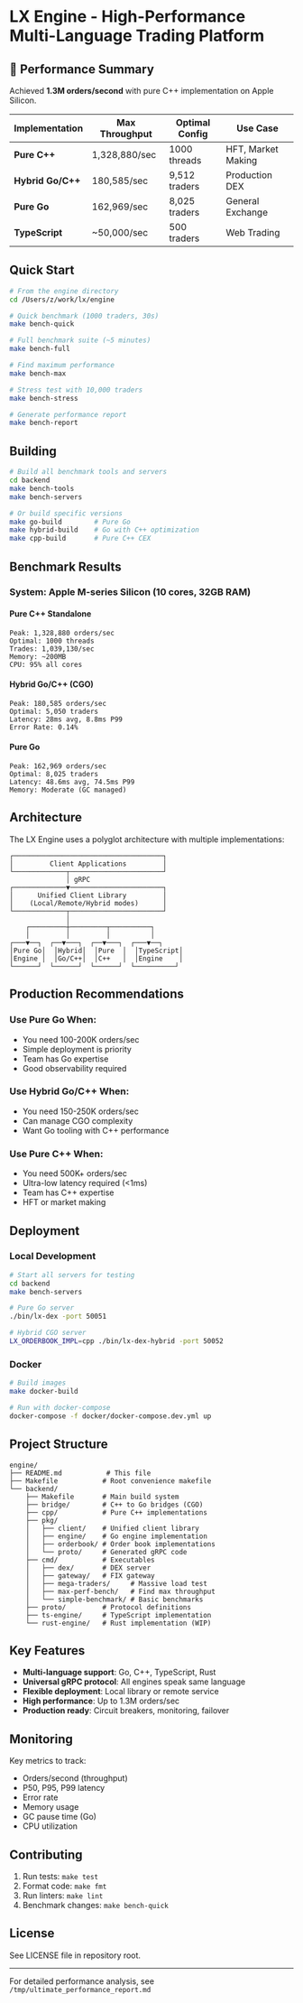 # LX Engine - High-Performance Multi-Language Trading Platform

## 🚀 Performance Summary

Achieved **1.3M orders/second** with pure C++ implementation on Apple Silicon.

| Implementation | Max Throughput | Optimal Config | Use Case |
|----------------|---------------|----------------|----------|
| **Pure C++** | 1,328,880/sec | 1000 threads | HFT, Market Making |
| **Hybrid Go/C++** | 180,585/sec | 9,512 traders | Production DEX |
| **Pure Go** | 162,969/sec | 8,025 traders | General Exchange |
| **TypeScript** | ~50,000/sec | 500 traders | Web Trading |

## Quick Start

```bash
# From the engine directory
cd /Users/z/work/lx/engine

# Quick benchmark (1000 traders, 30s)
make bench-quick

# Full benchmark suite (~5 minutes)
make bench-full

# Find maximum performance
make bench-max

# Stress test with 10,000 traders
make bench-stress

# Generate performance report
make bench-report
```

## Building

```bash
# Build all benchmark tools and servers
cd backend
make bench-tools
make bench-servers

# Or build specific versions
make go-build        # Pure Go
make hybrid-build    # Go with C++ optimization
make cpp-build       # Pure C++ CEX
```

## Benchmark Results

### System: Apple M-series Silicon (10 cores, 32GB RAM)

#### Pure C++ Standalone
```
Peak: 1,328,880 orders/sec
Optimal: 1000 threads
Trades: 1,039,130/sec
Memory: ~200MB
CPU: 95% all cores
```

#### Hybrid Go/C++ (CGO)
```
Peak: 180,585 orders/sec
Optimal: 5,050 traders
Latency: 28ms avg, 8.8ms P99
Error Rate: 0.14%
```

#### Pure Go
```
Peak: 162,969 orders/sec
Optimal: 8,025 traders
Latency: 48.6ms avg, 74.5ms P99
Memory: Moderate (GC managed)
```

## Architecture

The LX Engine uses a polyglot architecture with multiple implementations:

```
┌─────────────────────────────────────┐
│         Client Applications         │
└─────────────┬───────────────────────┘
              │ gRPC
┌─────────────▼───────────────────────┐
│      Unified Client Library         │
│    (Local/Remote/Hybrid modes)      │
└─────────────┬───────────────────────┘
              │
    ┌─────────┼─────────┬──────────┐
    │         │         │          │
┌───▼──┐  ┌──▼───┐  ┌──▼───┐  ┌───▼──┐
│Pure Go│  │Hybrid│  │Pure  │  │TypeScript│
│Engine │  │Go/C++│  │C++   │  │Engine    │
└──────┘  └──────┘  └──────┘  └──────────┘
```

## Production Recommendations

### Use Pure Go When:
- You need 100-200K orders/sec
- Simple deployment is priority
- Team has Go expertise
- Good observability required

### Use Hybrid Go/C++ When:
- You need 150-250K orders/sec
- Can manage CGO complexity
- Want Go tooling with C++ performance

### Use Pure C++ When:
- You need 500K+ orders/sec
- Ultra-low latency required (<1ms)
- Team has C++ expertise
- HFT or market making

## Deployment

### Local Development
```bash
# Start all servers for testing
cd backend
make bench-servers

# Pure Go server
./bin/lx-dex -port 50051

# Hybrid CGO server
LX_ORDERBOOK_IMPL=cpp ./bin/lx-dex-hybrid -port 50052
```

### Docker
```bash
# Build images
make docker-build

# Run with docker-compose
docker-compose -f docker/docker-compose.dev.yml up
```

## Project Structure

```
engine/
├── README.md           # This file
├── Makefile           # Root convenience makefile
└── backend/
    ├── Makefile       # Main build system
    ├── bridge/        # C++ to Go bridges (CGO)
    ├── cpp/           # Pure C++ implementations
    ├── pkg/
    │   ├── client/    # Unified client library
    │   ├── engine/    # Go engine implementation
    │   ├── orderbook/ # Order book implementations
    │   └── proto/     # Generated gRPC code
    ├── cmd/           # Executables
    │   ├── dex/       # DEX server
    │   ├── gateway/   # FIX gateway
    │   ├── mega-traders/     # Massive load test
    │   ├── max-perf-bench/   # Find max throughput
    │   └── simple-benchmark/ # Basic benchmarks
    ├── proto/         # Protocol definitions
    ├── ts-engine/     # TypeScript implementation
    └── rust-engine/   # Rust implementation (WIP)
```

## Key Features

- **Multi-language support**: Go, C++, TypeScript, Rust
- **Universal gRPC protocol**: All engines speak same language
- **Flexible deployment**: Local library or remote service
- **High performance**: Up to 1.3M orders/sec
- **Production ready**: Circuit breakers, monitoring, failover

## Monitoring

Key metrics to track:
- Orders/second (throughput)
- P50, P95, P99 latency
- Error rate
- Memory usage
- GC pause time (Go)
- CPU utilization

## Contributing

1. Run tests: `make test`
2. Format code: `make fmt`
3. Run linters: `make lint`
4. Benchmark changes: `make bench-quick`

## License

See LICENSE file in repository root.

---

For detailed performance analysis, see `/tmp/ultimate_performance_report.md`
